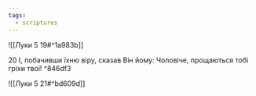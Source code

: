 ```yaml
---
tags:
  - scriptures
---
```


![[Луки 5 19#^1a983b]]

20 І, побачивши їхню віру, сказав Він йому: Чоловіче, прощаються тобі гріхи твої! ^846df3

![[Луки 5 21#^bd609d]]
